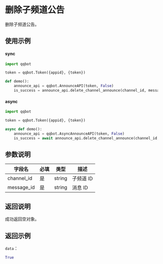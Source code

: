 # 删除子频道公告 

删除子频道公告。

## 使用示例

#### sync
```python
import qqbot

token = qqbot.Token({appid}, {token})

def demo():
    announce_api = qqbot.AnnounceAPI(token, False)  
    is_success = announce_api.delete_channel_announce(channel_id, message_id)
```

#### async
```python
import qqbot

token = qqbot.Token({appid}, {token})

async def demo():
    announce_api = qqbot.AsyncAnnounceAPI(token, False)  
    is_success = await announce_api.delete_channel_announce(channel_id, message_id)
```

## 参数说明

| 字段名    | 必填 | 类型   | 描述                           |
| --------- | ---- | ------ | ------------------------------ |
| channel_id | 是   | string | 子频道 ID     |
| message_id | 是   | string | 消息 ID |

## 返回说明

成功返回空对象。

## 返回示例

`data`：

```python
True
```
